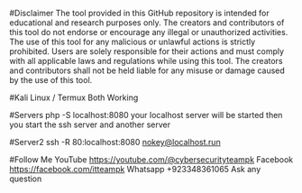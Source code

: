 #Disclaimer
The tool provided in this GitHub repository is intended for educational and research purposes only. The creators and contributors of this tool do not endorse or encourage any illegal or unauthorized activities. The use of this tool for any malicious or unlawful actions is strictly prohibited.
Users are solely responsible for their actions and must comply with all applicable laws and regulations while using this tool. The creators and contributors shall not be held liable for any misuse or damage caused by the use of this tool.

#Kali Linux / Termux Both Working

#Servers
php -S localhost:8080
your localhost server will be started
then you start the ssh server and another server

#Server2
ssh -R 80:localhost:8080 nokey@localhost.run

#Follow Me
YouTube
https://youtube.com/@cybersecurityteampk
Facebook
https://facebook.com/itteampk
Whatsapp
+923348361065
Ask any question
